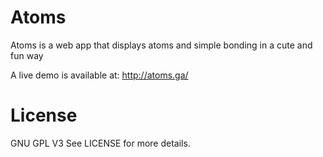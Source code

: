 # Atoms
Atoms is a web app that displays atoms and simple bonding in a cute and fun way

A live demo is available at: http://atoms.ga/

# License
GNU GPL V3
See LICENSE for more details. 
